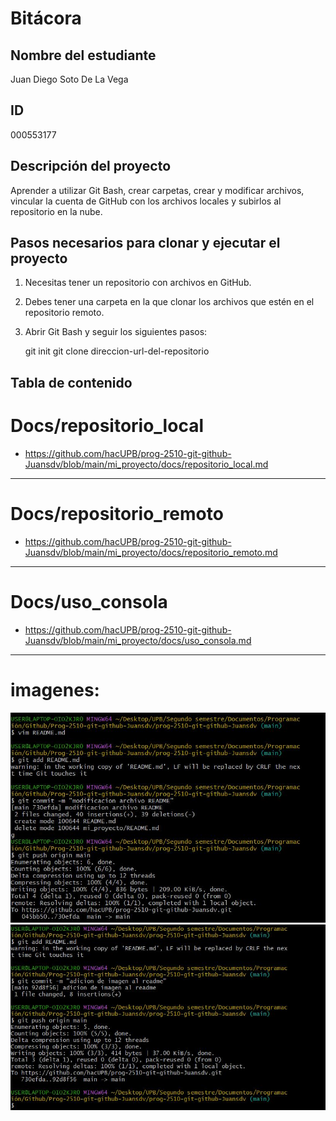 # Bitácora

## Nombre del estudiante  
Juan Diego Soto De La Vega  

## ID  
000553177  

## Descripción del proyecto  
Aprender a utilizar Git Bash, crear carpetas, crear y modificar archivos, vincular la cuenta de GitHub con los archivos locales y subirlos al repositorio en la nube.  

## Pasos necesarios para clonar y ejecutar el proyecto  

1. Necesitas tener un repositorio con archivos en GitHub.  
2. Debes tener una carpeta en la que clonar los archivos que estén en el repositorio remoto.  
3. Abrir Git Bash y seguir los siguientes pasos:  


   git init
   git clone direccion-url-del-repositorio


## Tabla de contenido

# Docs/repositorio_local

 - https://github.com/hacUPB/prog-2510-git-github-Juansdv/blob/main/mi_proyecto/docs/repositorio_local.md

--------------------------------------------------------------------------------

# Docs/repositorio_remoto

 - https://github.com/hacUPB/prog-2510-git-github-Juansdv/blob/main/mi_proyecto/docs/repositorio_remoto.md

--------------------------------------------------------------------------------

# Docs/uso_consola

 - https://github.com/hacUPB/prog-2510-git-github-Juansdv/blob/main/mi_proyecto/docs/uso_consola.md

--------------------------------------------------------------------------------


# imagenes:



![alt text](<mi_proyecto/images/modificacion README.png>)
![alt text](mi_proyecto/images/5.png)

